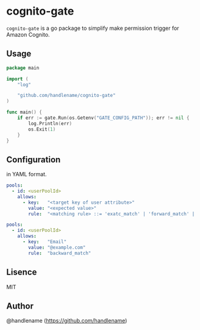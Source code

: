 # cognito-gate

`cognito-gate` is a go package to simplify make permission trigger for Amazon Cognito.

## Usage

```go
package main

import (
    "log"

    "github.com/handlename/cognito-gate"
)

func main() {
    if err := gate.Run(os.Getenv("GATE_CONFIG_PATH")); err != nil {
        log.Println(err)
        os.Exit(1)
    }
}
```

## Configuration

in YAML format.

```yaml
pools:
  - id: <userPoolId>
    allows:
      - key:   "<target key of user attribute>"
        value: "<expected value>"
        rule:  "<matching rule> ::= 'exatc_match' | 'forward_match' | 'backward_match'"
```

```yaml
pools:
  - id: <userPoolId>
    allows:
      - key:   "Email"
        value: "@example.com"
        rule:  "backward_match"
```

## Lisence

MIT

## Author

@handlename (https://github.com/handlename)
